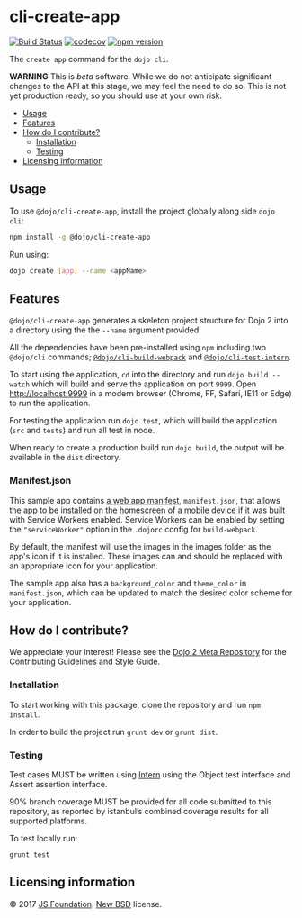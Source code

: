 # cli-create-app

[![Build Status](https://travis-ci.org/dojo/cli-create-app.svg?branch=master)](https://travis-ci.org/dojo/cli-create-app)
[![codecov](https://codecov.io/gh/dojo/cli-create-app/branch/master/graph/badge.svg)](https://codecov.io/gh/dojo/cli-create-app)
[![npm version](https://badge.fury.io/js/%40dojo%2Fcli-create-app.svg)](https://badge.fury.io/js/%40dojo%2Fcli-create-app)

The `create app` command for the `dojo cli`.

**WARNING** This is _beta_ software. While we do not anticipate significant changes to the API at this stage, we may feel the need to do so. This is not yet production ready, so you should use at your own risk.

- [Usage](#usage)
- [Features](#features)
- [How do I contribute?](#how-do-i-contribute)
  - [Installation](#installation)
  - [Testing](#testing)
- [Licensing information](#licensing-information)

## Usage

To use `@dojo/cli-create-app`, install the project globally along side `dojo cli`:

```bash
npm install -g @dojo/cli-create-app
```

Run using:

```bash
dojo create [app] --name <appName>
```

## Features

`@dojo/cli-create-app` generates a skeleton project structure for Dojo 2 into a directory using the the `--name` argument provided.

All the dependencies have been pre-installed using `npm` including two `@dojo/cli` commands; [`@dojo/cli-build-webpack`](https://github.com/dojo/cli-build) and [`@dojo/cli-test-intern`](https://github.com/dojo/cli-test-intern).

To start using the application, `cd` into the directory and run `dojo build --watch` which will build and serve the application on port `9999`. Open [http://localhost:9999](http://localhost:9999) in a modern browser (Chrome, FF, Safari, IE11 or Edge) to run the application.

For testing the application run `dojo test`, which will build the application (`src` and `tests`) and run all test in node.

When ready to create a production build run `dojo build`, the output will be available in the `dist` directory.

### Manifest.json

This sample app contains [a web app manifest](https://developer.mozilla.org/en-US/docs/Web/Manifest), `manifest.json`, that allows the app
to be installed on the homescreen of a mobile device if it was built with Service Workers enabled. Service Workers can be enabled by setting the `"serviceWorker"` option in the `.dojorc` config for `build-webpack`.

By default, the manifest will use the images in the images folder as the app's icon if it is installed. These images can and should be replaced
with an appropriate icon for your application.

The sample app also has a `background_color` and `theme_color` in `manifest.json`, which can be updated to match the desired color scheme for your application.

## How do I contribute?

We appreciate your interest!  Please see the [Dojo 2 Meta Repository](https://github.com/dojo/meta#readme) for the
Contributing Guidelines and Style Guide.

### Installation

To start working with this package, clone the repository and run `npm install`.

In order to build the project run `grunt dev` or `grunt dist`.

### Testing

Test cases MUST be written using [Intern](https://theintern.github.io) using the Object test interface and Assert assertion interface.

90% branch coverage MUST be provided for all code submitted to this repository, as reported by istanbul’s combined coverage results for all supported platforms.

To test locally run:

`grunt test`

## Licensing information

© 2017 [JS Foundation](https://js.foundation/). [New BSD](http://opensource.org/licenses/BSD-3-Clause) license.

